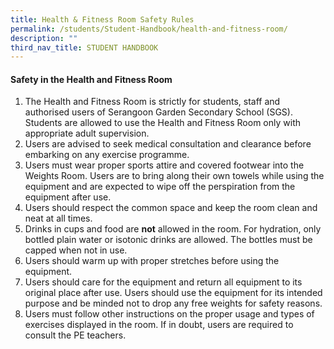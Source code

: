 ```yaml
---
title: Health & Fitness Room Safety Rules
permalink: /students/Student-Handbook/health-and-fitness-room/
description: ""
third_nav_title: STUDENT HANDBOOK
---
```


#### Safety in the Health and Fitness Room

1.  The Health and Fitness Room is strictly for students, staff and authorised users of Serangoon Garden Secondary School (SGS). Students are allowed to use the Health and Fitness Room only with appropriate adult supervision.
2.  Users are advised to seek medical consultation and clearance before embarking on any exercise programme.
3.  Users must wear proper sports attire and covered footwear into the Weights Room. Users are to bring along their own towels while using the equipment and are expected to wipe off the perspiration from the equipment after use.
4.  Users should respect the common space and keep the room clean and neat at all times.
5.  Drinks in cups and food are **not** allowed in the room. For hydration, only bottled plain water or isotonic drinks are allowed. The bottles must be capped when not in use.
6.  Users should warm up with proper stretches before using the equipment.
7.  Users should care for the equipment and return all equipment to its original place after use. Users should use the equipment for its intended purpose and be minded not to drop any free weights for safety reasons.
8.  Users must follow other instructions on the proper usage and types of exercises displayed in the room. If in doubt, users are required to consult the PE teachers.